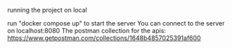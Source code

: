 running the project on local

run "docker compose up" to start the server
You can connect to the server on localhost:8080
The postman collection for the apis: https://www.getpostman.com/collections/1648b4857025391af600
